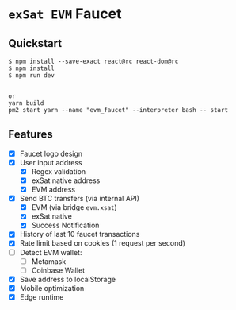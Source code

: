 # `exSat EVM` Faucet

## Quickstart

```
$ npm install --save-exact react@rc react-dom@rc
$ npm install
$ npm run dev


or
yarn build
pm2 start yarn --name "evm_faucet" --interpreter bash -- start 
```

## Features

- [x] Faucet logo design
- [x] User input address
  - [x] Regex validation
  - [x] exSat native address
  - [x] EVM address
- [x] Send BTC transfers (via internal API)
  - [x] EVM (via bridge `evm.xsat`)
  - [x] exSat native
  - [x] Success Notification
- [x] History of last 10 faucet transactions
- [x] Rate limit based on cookies (1 request per second)
- [ ] Detect EVM wallet:
  - [ ] Metamask
  - [ ] Coinbase Wallet
- [x] Save address to localStorage
- [x] Mobile optimization
- [x] Edge runtime
